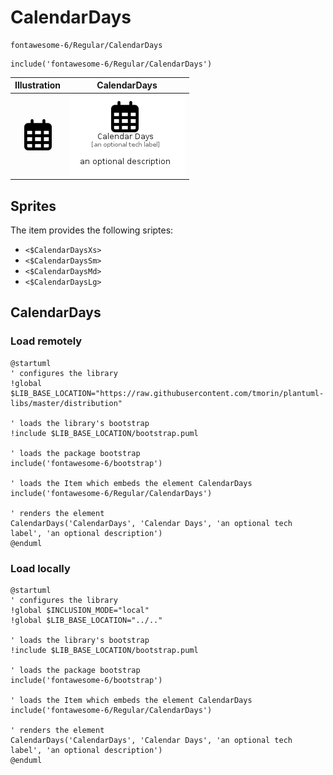 # CalendarDays


```text
fontawesome-6/Regular/CalendarDays
```

```text
include('fontawesome-6/Regular/CalendarDays')
```



| Illustration | CalendarDays |
| :---: | :---: |
| ![illustration for Illustration](../../fontawesome-6/Regular/CalendarDays.png) | ![illustration for CalendarDays](../../fontawesome-6/Regular/CalendarDays.Local.png) |



## Sprites
The item provides the following sriptes:

- `<$CalendarDaysXs>`
- `<$CalendarDaysSm>`
- `<$CalendarDaysMd>`
- `<$CalendarDaysLg>`





## CalendarDays

### Load remotely
```plantuml
@startuml
' configures the library
!global $LIB_BASE_LOCATION="https://raw.githubusercontent.com/tmorin/plantuml-libs/master/distribution"

' loads the library's bootstrap
!include $LIB_BASE_LOCATION/bootstrap.puml

' loads the package bootstrap
include('fontawesome-6/bootstrap')

' loads the Item which embeds the element CalendarDays
include('fontawesome-6/Regular/CalendarDays')

' renders the element
CalendarDays('CalendarDays', 'Calendar Days', 'an optional tech label', 'an optional description')
@enduml
```

### Load locally
```plantuml
@startuml
' configures the library
!global $INCLUSION_MODE="local"
!global $LIB_BASE_LOCATION="../.."

' loads the library's bootstrap
!include $LIB_BASE_LOCATION/bootstrap.puml

' loads the package bootstrap
include('fontawesome-6/bootstrap')

' loads the Item which embeds the element CalendarDays
include('fontawesome-6/Regular/CalendarDays')

' renders the element
CalendarDays('CalendarDays', 'Calendar Days', 'an optional tech label', 'an optional description')
@enduml
```

